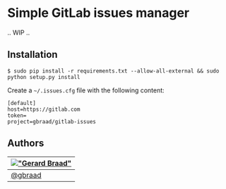 Simple GitLab issues manager
============================

.. WIP ..

Installation
------------


```
$ sudo pip install -r requirements.txt --allow-all-external && sudo python setup.py install
```

Create a `~/.issues.cfg` file with the following content:

```
[default]
host=https://gitlab.com
token=
project=gbraad/gitlab-issues
```


Authors
-------

| [!["Gerard Braad"](http://gravatar.com/avatar/e466994eea3c2a1672564e45aca844d0.png?s=60)](http://gbraad.nl "Gerard Braad <me@gbraad.nl>") |
|---|
| [@gbraad](https://twitter.com/gbraad)  |
